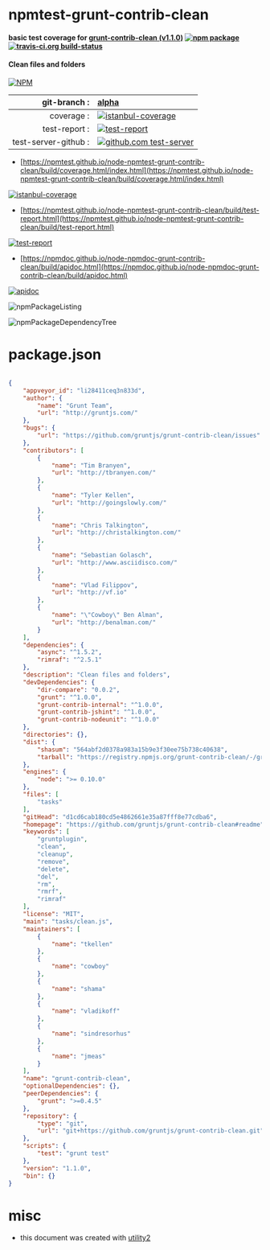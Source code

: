 # npmtest-grunt-contrib-clean

#### basic test coverage for  [grunt-contrib-clean (v1.1.0)](https://github.com/gruntjs/grunt-contrib-clean#readme)  [![npm package](https://img.shields.io/npm/v/npmtest-grunt-contrib-clean.svg?style=flat-square)](https://www.npmjs.org/package/npmtest-grunt-contrib-clean) [![travis-ci.org build-status](https://api.travis-ci.org/npmtest/node-npmtest-grunt-contrib-clean.svg)](https://travis-ci.org/npmtest/node-npmtest-grunt-contrib-clean)

#### Clean files and folders

[![NPM](https://nodei.co/npm/grunt-contrib-clean.png?downloads=true&downloadRank=true&stars=true)](https://www.npmjs.com/package/grunt-contrib-clean)

| git-branch : | [alpha](https://github.com/npmtest/node-npmtest-grunt-contrib-clean/tree/alpha)|
|--:|:--|
| coverage : | [![istanbul-coverage](https://npmtest.github.io/node-npmtest-grunt-contrib-clean/build/coverage.badge.svg)](https://npmtest.github.io/node-npmtest-grunt-contrib-clean/build/coverage.html/index.html)|
| test-report : | [![test-report](https://npmtest.github.io/node-npmtest-grunt-contrib-clean/build/test-report.badge.svg)](https://npmtest.github.io/node-npmtest-grunt-contrib-clean/build/test-report.html)|
| test-server-github : | [![github.com test-server](https://npmtest.github.io/node-npmtest-grunt-contrib-clean/GitHub-Mark-32px.png)](https://npmtest.github.io/node-npmtest-grunt-contrib-clean/build/app/index.html) | | build-artifacts : | [![build-artifacts](https://npmtest.github.io/node-npmtest-grunt-contrib-clean/glyphicons_144_folder_open.png)](https://github.com/npmtest/node-npmtest-grunt-contrib-clean/tree/gh-pages/build)|

- [https://npmtest.github.io/node-npmtest-grunt-contrib-clean/build/coverage.html/index.html](https://npmtest.github.io/node-npmtest-grunt-contrib-clean/build/coverage.html/index.html)

[![istanbul-coverage](https://npmtest.github.io/node-npmtest-grunt-contrib-clean/build/screenCapture.buildCi.browser.%252Ftmp%252Fbuild%252Fcoverage.lib.html.png)](https://npmtest.github.io/node-npmtest-grunt-contrib-clean/build/coverage.html/index.html)

- [https://npmtest.github.io/node-npmtest-grunt-contrib-clean/build/test-report.html](https://npmtest.github.io/node-npmtest-grunt-contrib-clean/build/test-report.html)

[![test-report](https://npmtest.github.io/node-npmtest-grunt-contrib-clean/build/screenCapture.buildCi.browser.%252Ftmp%252Fbuild%252Ftest-report.html.png)](https://npmtest.github.io/node-npmtest-grunt-contrib-clean/build/test-report.html)

- [https://npmdoc.github.io/node-npmdoc-grunt-contrib-clean/build/apidoc.html](https://npmdoc.github.io/node-npmdoc-grunt-contrib-clean/build/apidoc.html)

[![apidoc](https://npmdoc.github.io/node-npmdoc-grunt-contrib-clean/build/screenCapture.buildCi.browser.%252Ftmp%252Fbuild%252Fapidoc.html.png)](https://npmdoc.github.io/node-npmdoc-grunt-contrib-clean/build/apidoc.html)

![npmPackageListing](https://npmtest.github.io/node-npmtest-grunt-contrib-clean/build/screenCapture.npmPackageListing.svg)

![npmPackageDependencyTree](https://npmtest.github.io/node-npmtest-grunt-contrib-clean/build/screenCapture.npmPackageDependencyTree.svg)



# package.json

```json

{
    "appveyor_id": "li28411ceq3n833d",
    "author": {
        "name": "Grunt Team",
        "url": "http://gruntjs.com/"
    },
    "bugs": {
        "url": "https://github.com/gruntjs/grunt-contrib-clean/issues"
    },
    "contributors": [
        {
            "name": "Tim Branyen",
            "url": "http://tbranyen.com/"
        },
        {
            "name": "Tyler Kellen",
            "url": "http://goingslowly.com/"
        },
        {
            "name": "Chris Talkington",
            "url": "http://christalkington.com/"
        },
        {
            "name": "Sebastian Golasch",
            "url": "http://www.asciidisco.com/"
        },
        {
            "name": "Vlad Filippov",
            "url": "http://vf.io"
        },
        {
            "name": "\"Cowboy\" Ben Alman",
            "url": "http://benalman.com/"
        }
    ],
    "dependencies": {
        "async": "^1.5.2",
        "rimraf": "^2.5.1"
    },
    "description": "Clean files and folders",
    "devDependencies": {
        "dir-compare": "0.0.2",
        "grunt": "^1.0.0",
        "grunt-contrib-internal": "^1.0.0",
        "grunt-contrib-jshint": "^1.0.0",
        "grunt-contrib-nodeunit": "^1.0.0"
    },
    "directories": {},
    "dist": {
        "shasum": "564abf2d0378a983a15b9e3f30ee75b738c40638",
        "tarball": "https://registry.npmjs.org/grunt-contrib-clean/-/grunt-contrib-clean-1.1.0.tgz"
    },
    "engines": {
        "node": ">= 0.10.0"
    },
    "files": [
        "tasks"
    ],
    "gitHead": "d1cd6cab180cd5e4862661e35a87fff8e77cdba6",
    "homepage": "https://github.com/gruntjs/grunt-contrib-clean#readme",
    "keywords": [
        "gruntplugin",
        "clean",
        "cleanup",
        "remove",
        "delete",
        "del",
        "rm",
        "rmrf",
        "rimraf"
    ],
    "license": "MIT",
    "main": "tasks/clean.js",
    "maintainers": [
        {
            "name": "tkellen"
        },
        {
            "name": "cowboy"
        },
        {
            "name": "shama"
        },
        {
            "name": "vladikoff"
        },
        {
            "name": "sindresorhus"
        },
        {
            "name": "jmeas"
        }
    ],
    "name": "grunt-contrib-clean",
    "optionalDependencies": {},
    "peerDependencies": {
        "grunt": ">=0.4.5"
    },
    "repository": {
        "type": "git",
        "url": "git+https://github.com/gruntjs/grunt-contrib-clean.git"
    },
    "scripts": {
        "test": "grunt test"
    },
    "version": "1.1.0",
    "bin": {}
}
```



# misc
- this document was created with [utility2](https://github.com/kaizhu256/node-utility2)
